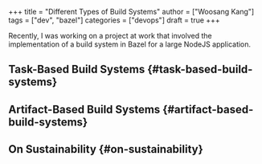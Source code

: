 +++
title = "Different Types of Build Systems"
author = ["Woosang Kang"]
tags = ["dev", "bazel"]
categories = ["devops"]
draft = true
+++

Recently, I was working on a project at work that involved the implementation of a build system in Bazel for a large NodeJS application.


## Task-Based Build Systems {#task-based-build-systems}


## Artifact-Based Build Systems {#artifact-based-build-systems}


## On Sustainability {#on-sustainability}
